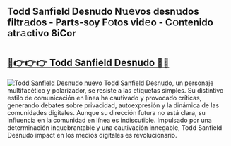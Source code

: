 ## Todd Sanfield Desnudo N𝚞𝚎vos desn𝚞dos filtr𝚊dos - Parts-soy F𝚘tos vid𝚎o - C𝚘ntenido atr𝚊ctivo 8iCor

# <h2><a href="http://mb44a9.tromn.icu/?c=Todd+Sanfield+Desnudo">🔗👉👉👉 Todd Sanfield Desnudo 🔗🔗</a></h2>

[![Todd Sanfield Desnudo nuevo](https://i.imgur.com/pEAQMta.gif)](http://mb44a9.tromn.icu/?c=Todd+Sanfield+Desnudo)
Todd Sanfield Desnudo, un personaje multifacético y polarizador, se resiste a las etiquetas simples. Su distintivo estilo de comunicación en línea ha cautivado y provocado críticas, generando debates sobre privacidad, autoexpresión y la dinámica de las comunidades digitales. Aunque su dirección futura no está clara, su influencia en la comunidad en línea es indiscutible. Impulsado por una determinación inquebrantable y una cautivación innegable, Todd Sanfield Desnudo impact en los medios digitales es revolucionario.
